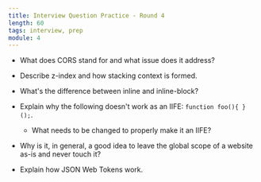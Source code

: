 ```yaml
---
title: Interview Question Practice - Round 4
length: 60
tags: interview, prep
module: 4
---
```


- What does CORS stand for and what issue does it address?

- Describe z-index and how stacking context is formed.

- What's the difference between inline and inline-block?

- Explain why the following doesn't work as an IIFE: `function foo(){ }();`.
  - What needs to be changed to properly make it an IIFE?

- Why is it, in general, a good idea to leave the global scope of a website as-is and never touch it?

- Explain how JSON Web Tokens work.
